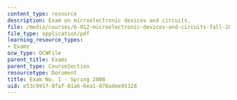 ```yaml
---
content_type: resource
description: Exam on microelectronic devices and circuits.
file: /media/courses/6-012-microelectronic-devices-and-circuits-fall-2009/e53c99178faf01a66ea1878adee9532d_MIT6_012F09_exam1_s08.pdf
file_type: application/pdf
learning_resource_types:
- Exams
ocw_type: OCWFile
parent_title: Exams
parent_type: CourseSection
resourcetype: Document
title: Exam No. 1 - Spring 2008
uid: e53c9917-8faf-01a6-6ea1-878adee9532d
---
```

